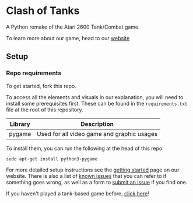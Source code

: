 # Clash of Tanks
A Python remake of the Atari 2600 Tank/Combat game.

To learn more about our game, head to our [website](https://olincollege.github.io/ClashofTanks/)
## Setup

### Repo requirements
To get started, fork this repo.

To access all the elements and visuals in our explanation, you will need to install some prerequisites first. These can be found in the `requirements.txt` file at the root of this repository.

|Library | Description                               |
|--------|-------------------------------------------|
|pygame  | Used for all video game and graphic usages|

 To install them, you can run the following at the head of this repo:

```sudo apt-get install python3-pygame```

For more detailed setup instructions see the [getting started](https://olincollege.github.io/ClashofTanks/getting-started) page on our website. There is also a list of [known issues](https://olincollege.github.io/ClashofTanks/blog/) that you can refer to if something goes wrong, as well as a form to [submit an issue](https://olincollege.github.io/ClashofTanks/bugs/) if you find one.

If you haven't played a tank-based game before, [click here](https://olincollege.github.io/ClashofTanks/how-to/)!
